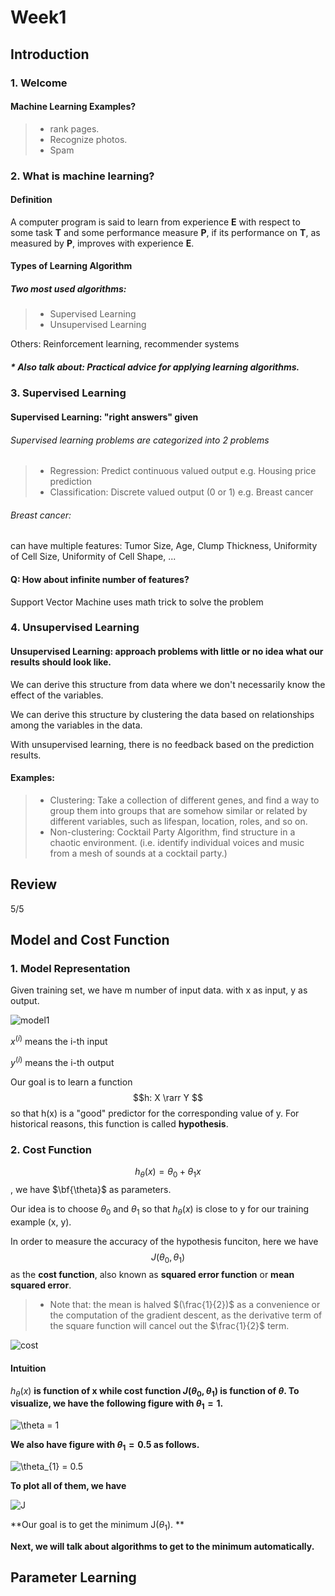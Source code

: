 # Week1

## Introduction

### 1. Welcome

#### Machine Learning Examples?

> - rank pages.
> - Recognize photos.
> - Spam



### 2. What is machine learning?

#### Definition

A computer program is said to learn from experience **E** with respect to some task **T** and some performance measure **P**, if its performance on **T**, as measured by **P**, improves with experience **E**.



#### Types of Learning Algorithm

##### Two most used algorithms:

> - Supervised Learning
> - Unsupervised Learning

 Others: Reinforcement learning, recommender systems

##### * Also talk about: Practical advice for applying learning algorithms.



### 3. Supervised Learning

#### Supervised Learning: "right answers" given

###### Supervised learning problems are categorized into 2 problems

> - Regression: Predict continuous valued output e.g. Housing price prediction
> - Classification: Discrete valued output (0 or 1) e.g. Breast cancer

###### Breast cancer:

can have multiple features: Tumor Size, Age, Clump Thickness, Uniformity of Cell Size, Uniformity of Cell Shape, ...



#### Q: How about infinite number of features?

Support Vector Machine uses math trick to solve the problem



### 4. Unsupervised Learning

#### Unsupervised Learning: approach problems with little or no idea what our results should look like. 

We can derive this structure from data where we don't necessarily know the effect of the variables.

We can derive this structure by clustering the data based on relationships among the variables in the data.

With unsupervised learning, there is no feedback based on the prediction results.

#### Examples:

> - Clustering: Take a collection of different genes, and find a way to group them into groups that are somehow similar or related by different variables, such as lifespan, location, roles, and so on.
> - Non-clustering: Cocktail Party Algorithm, find structure in a chaotic environment. (i.e. identify individual voices and music from a mesh of sounds at a cocktail party.)



## Review

5/5



## Model and Cost Function

### 1. Model Representation

Given training set, we have m number of input data. with x as input, y as output.

![model1](picture/model1.png)



$x^{(i)}$ means the i-th input

$y^{(i)}$ means the i-th output

Our goal is to learn a function $$h: X \rarr  Y $$ so that h(x) is a "good" predictor for the corresponding value of y. For historical reasons, this function is called **hypothesis**. 



### 2. Cost Function

$$ h_{\theta}(x) = \theta_{0} + \theta_{1}x$$,  we have $\bf{\theta}$ as parameters.

Our idea is to choose $\theta_{0}$ and $\theta_{1}$ so that $h_{\theta}(x)$ is close to y for our training example (x, y).

In order to measure the accuracy of the hypothesis funciton, here we have $$J(\theta_{0}, \theta_{1})$$ as the **cost function**, also known as **squared error function** or **mean squared error**.

> - Note that: the mean is halved $(\frac{1}{2})$ as a convenience or the computation of the gradient descent, as the derivative term of the square function will cancel out the $\frac{1}{2}$ term.

![cost](picture/cost.png)



#### Intuition

$h_{\theta}(x)$ **is function of x while cost function $J(\theta_{0}, \theta_{1})$ is function of $\theta$. To visualize, we have the following figure with $\theta_{1} = 1$.**

![$\theta$ = 1](picture/1.png) 



**We also have figure with $\theta_{1} = 0.5$ as follows.**

![$\theta_{1} = 0.5$](picture/0.5.png)



**To plot all of them, we have** 

![J](picture/J.png)

**Our goal is to get the minimum J($\theta_{1}$). **

**Next, we will talk about algorithms to get to the minimum automatically.**



## Parameter Learning